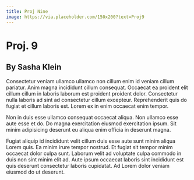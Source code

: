 ```yaml
---
title: Proj Nine
image: https://via.placeholder.com/150x200?text=Proj9
---
```


# Proj. 9

## By Sasha Klein

Consectetur veniam ullamco ullamco non cillum enim id veniam cillum pariatur. Anim magna incididunt cillum consequat. Occaecat ea proident elit cillum cillum in laboris laborum est proident proident dolor. Consectetur nulla laboris ad sint ad consectetur cillum excepteur. Reprehenderit quis do fugiat et cillum laboris est. Lorem ex in enim occaecat enim tempor.

Non in duis esse ullamco consequat occaecat aliqua. Non ullamco esse aute esse et do. Do magna exercitation eiusmod exercitation ipsum. Sit minim adipisicing deserunt eu aliqua enim officia in deserunt magna.

Fugiat aliquip id incididunt velit cillum duis esse aute sunt minim aliqua Lorem quis. Ea minim irure tempor nostrud. Et fugiat sit tempor minim occaecat dolor culpa sunt. Laborum velit ad voluptate culpa commodo in duis non sint minim elit ad. Aute ipsum occaecat laboris sint incididunt est quis deserunt consectetur laboris cupidatat. Ad Lorem dolor veniam eiusmod do ut deserunt.
